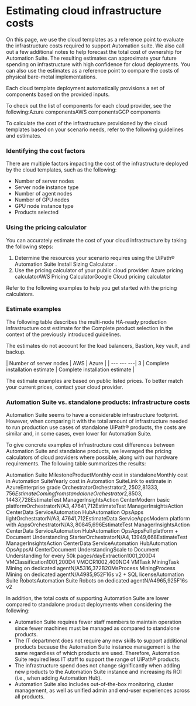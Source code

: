﻿# Estimating cloud infrastructure costs

On this page, we use the cloud templates as a reference point to evaluate the infrastructure costs required to support Automation suite. We also call out a few additional notes to help forecast the total cost of ownership for Automation Suite. The resulting estimates can approximate your future spending on infrastructure with high confidence for cloud deployments. You can also use the estimates as a reference point to compare the costs of physical bare-metal implementations.

Each cloud template deployment automatically provisions a set of components based on the provided
            inputs.

To check out the list of components for each cloud provider, see the following:Azure componentsAWS componentsGCP components

To calculate the cost of the infrastructure provisioned by the cloud templates based on your scenario needs, refer to the following guidelines and estimates.

### Identifying the cost factors

There are multiple factors impacting the cost of the infrastructure deployed by the cloud templates, such as the following:

* Number of server nodes
* Server node instance type
* Number of agent nodes
* Number of GPU nodes
* GPU node instance type
* Products selected


### Using the pricing calculator

You can accurately estimate the cost of your cloud infrastructure by taking the following steps:

1. Determine the resources your scenario requires using the UiPath® Automation Suite Install Sizing Calculator .
2. Use the pricing calculator of your public cloud provider: Azure pricing calculatorAWS Pricing CalculatorGoogle Cloud pricing calculator

Refer to the following examples to help you get started with the pricing calculators.


### Estimate examples

The following table describes the multi-node HA-ready production infrastructure cost estimate for the Complete product selection in the context of the previously introduced guidelines.

The estimates do not account for the load balancers, Bastion, key vault, and backup.


| Number of server nodes | AWS | Azure |
| --- --- ---| 3 | Complete installation estimate | Complete installation estimate |

The estimate examples are based on public listed prices. To better match your current prices, contact your cloud provider.


### Automation Suite vs. standalone products: infrastructure costs

Automation Suite seems to have a considerable infrastructure footprint. However, when comparing it with the total amount of infrastructure needed to run production use cases of standalone UiPath® products, the costs are similar and, in some cases, even lower for Automation Suite.

To give concrete examples of infrastructure cost differences between Automation Suite and standalone products, we leveraged the pricing calculators of cloud providers where possible, along with our hardware requirements. The following table summarizes the results:

Automation Suite MilestoneProductMonthly cost in standaloneMonthly cost in Automation SuiteYearly cost in Automation SuiteLink to estimate in AzureEnterprise grade OrchestratorOrchestrator$2,250$2,813$33,756EstimateComing from standaloneOrchestrator$2,850$3,144$37,728EstimateTest ManagerInsightsAction CenterModern basic platformOrchestratorN/A$3,476$41,712EstimateTest ManagerInsightsAction CenterData ServiceAutomation HubAutomation OpsApps lightOrchestratorN/A$3,476$41,712EstimateData ServiceAppsModern platform with AppsOrchestratorN/A$3,808$45,696EstimateTest ManagerInsightsAction CenterData ServiceAutomation HubAutomation OpsAppsFull platform + Document Understanding StarterOrchestratorN/A$4,139$49,668EstimateTest ManagerInsightsAction CenterData ServiceAutomation HubAutomation OpsAppsAI CenterDocument UnderstandingScale to Document Understanding for every 50k pages/dayExtraction$100$1,200D4 VMClassification$100$1,200D4 VMOCR$100$2,400NC4 VMTask MiningTask Mining on dedicated agentN/A$531$6,372B20MsProcess MiningProcess Mining on dedicated agentN/A$498$5,952F16s v2 + SQL licenseAutomation Suite RobotsAutomation Suite Robots on dedicated agentN/A$496$5,925F16s v2

In addition, the total costs of supporting Automation Suite are lower compared to standalone product deployments when considering the following:

* Automation Suite requires fewer staff members to maintain operation since fewer machines must be managed as compared to standalone products.
* The IT department does not require any new skills to support additional products because the Automation Suite instance management is the same regardless of which products are used. Therefore, Automation Suite required less IT staff to support the range of UiPath® products.
* The infrastructure spend does not change significantly when adding new products to the Automation Suite instance and increasing its ROI (i.e., when adding Automation Hub).
* Automation Suite also includes out-of-the-box monitoring, cluster management, as well as unified admin and end-user experiences across all products.

